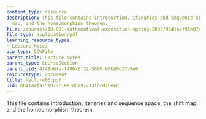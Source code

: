 ```yaml
---
content_type: resource
description: This file contains introduction, itenaries and sequence space, the shift
  map, and the homeomorphism theorem.
file: /courses/18-091-mathematical-exposition-spring-2005/d641aef95e07c1eedd292131bcd10eed_lecture06.pdf
file_type: application/pdf
learning_resource_types:
- Lecture Notes
ocw_type: OCWFile
parent_title: Lecture Notes
parent_type: CourseSection
parent_uid: 4f49b6fe-f496-6f32-5896-60bb9d27e8e0
resourcetype: Document
title: lecture06.pdf
uid: d641aef9-5e07-c1ee-dd29-2131bcd10eed
---
```

This file contains introduction, itenaries and sequence space, the shift map, and the homeomorphism theorem.


